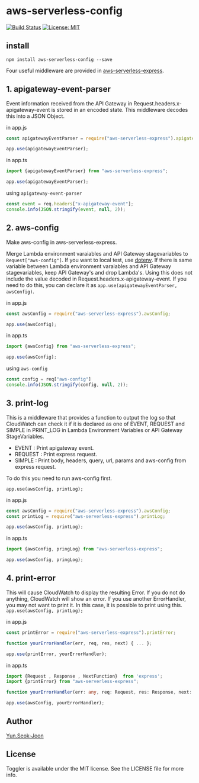 # aws-serverless-config

[![Build Status](https://travis-ci.org/DevStarSJ/aws-serverless-config.svg?branch=master)](https://travis-ci.org/DevStarSJ/aws-serverless-config)
[![License: MIT](https://img.shields.io/badge/license-MIT-blue.svg?style=flat)](https://github.com/DevStarSJ/aws-serverless-config/blob/master/LICENSE)


## install

```
npm install aws-serverless-config --save
```


Four useful middleware are provided in [aws-serverless-express](https://github.com/awslabs/aws-serverless-express).


## 1. apigateway-event-parser

Event information received from the API Gateway in Request.headers.x-apigateway-event is stored in an encoded state.
This middleware decodes this into a JSON Object.


in app.js
```JavaScript
const apigatewayEventParser = require("aws-serverless-express").apigatewayEventParser;

app.use(apigatewayEventParser);
```

in app.ts
```TypeScript
import {apigatewayEventParser} from "aws-serverless-express";

app.use(apigatewayEventParser);
```

using `apigateway-event-parser`
```JavaScript
const event = req.headers["x-apigateway-event"];
console.info(JSON.stringify(event, null, 2));
```

## 2. aws-config

Make aws-config in aws-serverless-express.

Merge Lambda environment varaiables and API Gateway stagevariables to `Request["aws-config"]`.
If you want to local test, use [dotenv](https://www.npmjs.com/package/dotenv).
If there is same variable between Lambda environment varaiables and API Gateway stagevariables, keep API Gateway's and drop Lambda's.
Using this does not include the value decoded in Request.headers.x-apigateway-event.
If you need to do this, you can declare it as `app.use(apigatewayEventParser, awsConfig)`.


in app.js
```JavaScript
const awsConfig = require("aws-serverless-express").awsConfig;

app.use(awsConfig);
```

in app.ts
```TypeScript
import {awsConfig} from "aws-serverless-express";

app.use(awsConfig);
```

using `aws-config`
```JavaScript
const config = req["aws-config"]
console.info(JSON.stringify(config, null, 2));
```

## 3. print-log

This is a middleware that provides a function to output the log so that CloudWatch can check it if it is declared as one of EVENT, REQUEST and SIMPLE in PRINT_LOG in Lambda Environment Variables or API Gateway StageVariables.

- EVENT : Print apigateway event.
- REQUEST : Print express request.
- SIMPLE : Print body, headers, query, url, params and aws-config from express request.

To do this you need to run aws-config first.

`app.use(awsConfig, printLog);`

in app.js
```JavaScript
const awsConfig = require("aws-serverless-express").awsConfig;
const printLog = require("aws-serverless-express").printLog;

app.use(awsConfig, printLog);
```

in app.ts
```TypeScript
import {awsConfig, pringLog} from "aws-serverless-express";

app.use(awsConfig, pringLog);
```

## 4. print-error

This will cause CloudWatch to display the resulting Error.
If you do not do anything, CloudWatch will show an error. If you use another ErrorHandler, you may not want to print it. In this case, it is possible to print using this.
`app.use(awsConfig, printLog);`

in app.js
```JavaScript
const printError = require("aws-serverless-express").printError;

function yourErrorHandler(err, req, res, next) { ... };

app.use(printError, yourErrorHandler);
```

in app.ts
```TypeScript
import {Request , Response , NextFunction}  from 'express';
import {printError} from "aws-serverless-express";

function yourErrorHandler(err: any, req: Request, res: Response, next: NextFunction) { ... };

app.use(awsConfig, yourErrorHandler);
```


## Author
[Yun.Seok-Joon](http://DevStarSJ.github.io)

## License
Toggler is available under the MIT license. See the LICENSE file for more info.